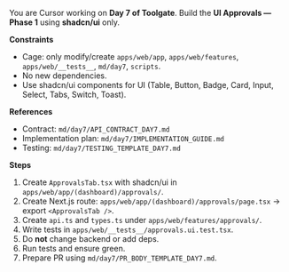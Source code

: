 You are Cursor working on **Day 7 of Toolgate**. Build the **UI Approvals — Phase 1** using **shadcn/ui** only.

**Constraints**
- Cage: only modify/create `apps/web/app`, `apps/web/features`, `apps/web/__tests__`, `md/day7`, `scripts`.
- No new dependencies.
- Use shadcn/ui components for UI (Table, Button, Badge, Card, Input, Select, Tabs, Switch, Toast).

**References**
- Contract: `md/day7/API_CONTRACT_DAY7.md`
- Implementation plan: `md/day7/IMPLEMENTATION_GUIDE.md`
- Testing: `md/day7/TESTING_TEMPLATE_DAY7.md`

**Steps**
1) Create `ApprovalsTab.tsx` with shadcn/ui in `apps/web/app/(dashboard)/approvals/`.
2) Create Next.js route: `apps/web/app/(dashboard)/approvals/page.tsx` → export `<ApprovalsTab />`.
3) Create `api.ts` and `types.ts` under `apps/web/features/approvals/`.
4) Write tests in `apps/web/__tests__/approvals.ui.test.tsx`.
5) Do **not** change backend or add deps.
6) Run tests and ensure green.
7) Prepare PR using `md/day7/PR_BODY_TEMPLATE_DAY7.md`.
